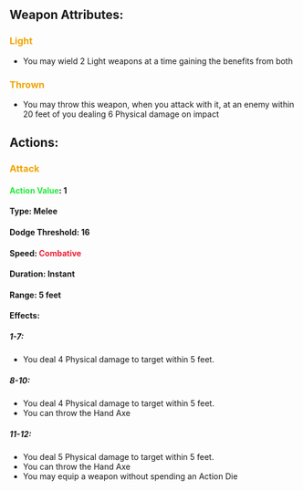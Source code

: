 ## Weapon Attributes:
### <span style="font-weight:bold;color:rgb(240, 164, 0)">Light</span>
- You may wield 2 Light weapons at a time gaining the benefits from both
### <span style="font-weight:bold;color:rgb(240, 164, 0)">Thrown</span>
- You may throw this weapon, when you attack with it, at an enemy within 20 feet of you dealing 6 Physical damage on impact
## Actions:
### <span style="font-weight:bold;color:rgb(240, 164, 0)">Attack</span>
#### <span style="font-weight:bold;color:rgb(33, 235, 60)">Action Value</span>: 1
#### Type: Melee
#### Dodge Threshold: 16
#### Speed: <span style="font-weight:bold; color:rgb(235, 33, 53)">Combative</span>
#### Duration: Instant
#### Range: 5 feet
#### Effects:
##### 1-7:
- You deal 4 Physical damage to target within 5 feet.
##### 8-10:
- You deal 4 Physical damage to target within 5 feet.
- You can throw the Hand Axe
##### 11-12:
- You deal 5 Physical damage to target within 5 feet.
- You can throw the Hand Axe
- You may equip a weapon without spending an Action Die
